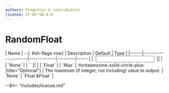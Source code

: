 ```yaml
---
authors: Fragcolor & contributors
license: CC-BY-SA-4.0
---
```



# RandomFloat

<div class="sh-parameters" markdown="1">
| Name | - {: #sh-flags-row} | Description | Default | Type |
|------|---------------------|-------------|---------|------|
| `<input>` || | | `None` |
| `<output>` || | | `Float` |
| `Max` | :fontawesome-solid-circle-plus:{title="Optional"}  | The maximum (if integer, not including) value to output. | `None` | `Float &Float` |

</div>



--8<-- "includes/license.md"
